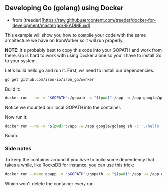 ## Developing Go (golang) using Docker

- from (treeder)[https://raw.githubusercontent.com/treeder/docker-for-development/master/go/README.md]

This example will show you how to compile your code with the same architecture we have on IronWorker so it will
run properly.

**NOTE**: It's probably best to copy this code into your GOPATH and work from there. Go is hard to work with using Docker
alone so you'll have to install Go to your system. 

Let's build hello.go and run it. First, we need to install our dependencies. 

```sh
go get github.com/iron-io/iron_go/worker
```

Build it:

```sh
docker run --rm -v "$GOPATH":/gopath -v "$(pwd)":/app -w /app google/golang sh -c 'go build -o hello'
```

Notice we mounted our local GOPATH into the container. 

Now run it:

```sh
docker run --rm -v "$(pwd)":/app -w /app google/golang sh -c './hello'
```

Boom.

### Side notes

To keep the container around if you have to build some dependency that takes a while, like
RocksDB for instance, you can use this trick:

```sh
docker run --name goapp -v "$GOPATH":/gopath -v "$(pwd)":/app -w /app google/golang sh -c 'go build -o hello && ./hello' || docker start -ia goapp
```

Which won't delete the container every run. 